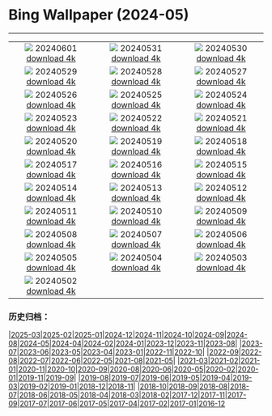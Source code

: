 # Bing Wallpaper (2024-05)
**************
| | | |
| :----: | :----: | :----: |
| ![](https://www.bing.com/th?id=OHR.YorkshireDalesNP_EN-CA8134519875_1920x1080.jpg) 20240601 [download 4k](https://www.bing.com/th?id=OHR.YorkshireDalesNP_EN-CA8134519875_UHD.jpg) | ![](https://www.bing.com/th?id=OHR.Everglades90th_EN-CA7240904105_1920x1080.jpg) 20240531 [download 4k](https://www.bing.com/th?id=OHR.Everglades90th_EN-CA7240904105_UHD.jpg) | ![](https://www.bing.com/th?id=OHR.MullOtter_EN-CA6618769900_1920x1080.jpg) 20240530 [download 4k](https://www.bing.com/th?id=OHR.MullOtter_EN-CA6618769900_UHD.jpg) |
| ![](https://www.bing.com/th?id=OHR.MeteoraMonastery_EN-CA9255017946_1920x1080.jpg) 20240529 [download 4k](https://www.bing.com/th?id=OHR.MeteoraMonastery_EN-CA9255017946_UHD.jpg) | ![](https://www.bing.com/th?id=OHR.MinganArchipelago_EN-CA5872186861_1920x1080.jpg) 20240528 [download 4k](https://www.bing.com/th?id=OHR.MinganArchipelago_EN-CA5872186861_UHD.jpg) | ![](https://www.bing.com/th?id=OHR.MethowWildflowers_EN-CA5562185332_1920x1080.jpg) 20240527 [download 4k](https://www.bing.com/th?id=OHR.MethowWildflowers_EN-CA5562185332_UHD.jpg) |
| ![](https://www.bing.com/th?id=OHR.MoroccoBenhaddou_EN-CA5085608684_1920x1080.jpg) 20240526 [download 4k](https://www.bing.com/th?id=OHR.MoroccoBenhaddou_EN-CA5085608684_UHD.jpg) | ![](https://www.bing.com/th?id=OHR.OrdesaNationalPark_EN-CA4762724069_1920x1080.jpg) 20240525 [download 4k](https://www.bing.com/th?id=OHR.OrdesaNationalPark_EN-CA4762724069_UHD.jpg) | ![](https://www.bing.com/th?id=OHR.IndianStarTortoise_EN-CA4291882907_1920x1080.jpg) 20240524 [download 4k](https://www.bing.com/th?id=OHR.IndianStarTortoise_EN-CA4291882907_UHD.jpg) |
| ![](https://www.bing.com/th?id=OHR.SnowGumTasmania_EN-CA3820234055_1920x1080.jpg) 20240523 [download 4k](https://www.bing.com/th?id=OHR.SnowGumTasmania_EN-CA3820234055_UHD.jpg) | ![](https://www.bing.com/th?id=OHR.MalaysiaTea_EN-CA2918348578_1920x1080.jpg) 20240522 [download 4k](https://www.bing.com/th?id=OHR.MalaysiaTea_EN-CA2918348578_UHD.jpg) | ![](https://www.bing.com/th?id=OHR.OttawaParliamentHill_EN-CA0974893499_1920x1080.jpg) 20240521 [download 4k](https://www.bing.com/th?id=OHR.OttawaParliamentHill_EN-CA0974893499_UHD.jpg) |
| ![](https://www.bing.com/th?id=OHR.VernazzaItaly_EN-CA4571085041_1920x1080.jpg) 20240520 [download 4k](https://www.bing.com/th?id=OHR.VernazzaItaly_EN-CA4571085041_UHD.jpg) | ![](https://www.bing.com/th?id=OHR.MuseumWhale_EN-CA4260843358_1920x1080.jpg) 20240519 [download 4k](https://www.bing.com/th?id=OHR.MuseumWhale_EN-CA4260843358_UHD.jpg) | ![](https://www.bing.com/th?id=OHR.TarangireElephants_EN-CA3710985340_1920x1080.jpg) 20240518 [download 4k](https://www.bing.com/th?id=OHR.TarangireElephants_EN-CA3710985340_UHD.jpg) |
| ![](https://www.bing.com/th?id=OHR.DayOfLight_EN-CA8566531785_1920x1080.jpg) 20240517 [download 4k](https://www.bing.com/th?id=OHR.DayOfLight_EN-CA8566531785_UHD.jpg) | ![](https://www.bing.com/th?id=OHR.BlueCityIndia_EN-CA8486097428_1920x1080.jpg) 20240516 [download 4k](https://www.bing.com/th?id=OHR.BlueCityIndia_EN-CA8486097428_UHD.jpg) | ![](https://www.bing.com/th?id=OHR.CarlsbadNP_EN-CA8275462629_1920x1080.jpg) 20240515 [download 4k](https://www.bing.com/th?id=OHR.CarlsbadNP_EN-CA8275462629_UHD.jpg) |
| ![](https://www.bing.com/th?id=OHR.NamibiaCanyon_EN-CA8189857469_1920x1080.jpg) 20240514 [download 4k](https://www.bing.com/th?id=OHR.NamibiaCanyon_EN-CA8189857469_UHD.jpg) | ![](https://www.bing.com/th?id=OHR.GuanacoMother_EN-CA8019143520_1920x1080.jpg) 20240513 [download 4k](https://www.bing.com/th?id=OHR.GuanacoMother_EN-CA8019143520_UHD.jpg) | ![](https://www.bing.com/th?id=OHR.TexasIndigoBunting_EN-CA7787624714_1920x1080.jpg) 20240512 [download 4k](https://www.bing.com/th?id=OHR.TexasIndigoBunting_EN-CA7787624714_UHD.jpg) |
| ![](https://www.bing.com/th?id=OHR.OttawaTulipFest_EN-CA7422962019_1920x1080.jpg) 20240511 [download 4k](https://www.bing.com/th?id=OHR.OttawaTulipFest_EN-CA7422962019_UHD.jpg) | ![](https://www.bing.com/th?id=OHR.MisoolRajaAmpat_EN-CA9137654877_1920x1080.jpg) 20240510 [download 4k](https://www.bing.com/th?id=OHR.MisoolRajaAmpat_EN-CA9137654877_UHD.jpg) | ![](https://www.bing.com/th?id=OHR.PortMarseille_EN-CA7163664407_1920x1080.jpg) 20240509 [download 4k](https://www.bing.com/th?id=OHR.PortMarseille_EN-CA7163664407_UHD.jpg) |
| ![](https://www.bing.com/th?id=OHR.LittleDuckling_EN-CA7068019573_1920x1080.jpg) 20240508 [download 4k](https://www.bing.com/th?id=OHR.LittleDuckling_EN-CA7068019573_UHD.jpg) | ![](https://www.bing.com/th?id=OHR.TheRoachesPeakDistrict_EN-CA6826651517_1920x1080.jpg) 20240507 [download 4k](https://www.bing.com/th?id=OHR.TheRoachesPeakDistrict_EN-CA6826651517_UHD.jpg) | ![](https://www.bing.com/th?id=OHR.KalalochTree_EN-CA6384901158_1920x1080.jpg) 20240506 [download 4k](https://www.bing.com/th?id=OHR.KalalochTree_EN-CA6384901158_UHD.jpg) |
| ![](https://www.bing.com/th?id=OHR.JediMonastery_EN-CA6236895858_1920x1080.jpg) 20240505 [download 4k](https://www.bing.com/th?id=OHR.JediMonastery_EN-CA6236895858_UHD.jpg) | ![](https://www.bing.com/th?id=OHR.SonoranSpring_EN-CA6106582512_1920x1080.jpg) 20240504 [download 4k](https://www.bing.com/th?id=OHR.SonoranSpring_EN-CA6106582512_UHD.jpg) | ![](https://www.bing.com/th?id=OHR.CratersOfTheMoon_EN-CA2219988525_1920x1080.jpg) 20240503 [download 4k](https://www.bing.com/th?id=OHR.CratersOfTheMoon_EN-CA2219988525_UHD.jpg) |
| ![](https://www.bing.com/th?id=OHR.HawaiianLei_EN-CA1761631119_1920x1080.jpg) 20240502 [download 4k](https://www.bing.com/th?id=OHR.HawaiianLei_EN-CA1761631119_UHD.jpg) |  |  |

### 历史归档：

|[2025-03](bing/2025-03/2025-03.md)|[2025-02](bing/2025-02/2025-02.md)|[2025-01](bing/2025-01/2025-01.md)|[2024-12](bing/2024-12/2024-12.md)|[2024-11](bing/2024-11/2024-11.md)|[2024-10](bing/2024-10/2024-10.md)|[2024-09](bing/2024-09/2024-09.md)|[2024-08](bing/2024-08/2024-08.md)|[2024-05](bing/2024-05/2024-05.md)|[2024-04](bing/2024-04/2024-04.md)|[2024-02](bing/2024-02/2024-02.md)|[2024-01](bing/2024-01/2024-01.md)|[2023-12](bing/2023-12/2023-12.md)|[2023-11](bing/2023-11/2023-11.md)|[2023-08](bing/2023-08/2023-08.md)|
|[2023-07](bing/2023-07/2023-07.md)|[2023-06](bing/2023-06/2023-06.md)|[2023-05](bing/2023-05/2023-05.md)|[2023-04](bing/2023-04/2023-04.md)|[2023-01](bing/2023-01/2023-01.md)|[2022-11](bing/2022-11/2022-11.md)|[2022-10](bing/2022-10/2022-10.md)|
|[2022-09](bing/2022-09/2022-09.md)|[2022-08](bing/2022-08/2022-08.md)|[2022-07](bing/2022-07/2022-07.md)|[2022-06](bing/2022-06/2022-06.md)|[2022-05](bing/2022-05/2022-05.md)|[2021-08](bing/2021-08/2021-08.md)|[2021-05](bing/2021-05/2021-05.md)|
|[2021-03](bing/2021-03/2021-03.md)|[2021-02](bing/2021-02/2021-02.md)|[2021-01](bing/2021-01/2021-01.md)|[2020-11](bing/2020-11/2020-11.md)|[2020-10](bing/2020-10/2020-10.md)|[2020-09](bing/2020-09/2020-09.md)|[2020-08](bing/2020-08/2020-08.md)|[2020-06](bing/2020-06/2020-06.md)|[2020-05](bing/2020-05/2020-05.md)|[2020-02](bing/2020-02/2020-02.md)|[2020-01](bing/2020-01/2020-01.md)|[2019-11](bing/2019-11/2019-11.md)|[2019-09](bing/2019-09/2019-09.md)|
|[2019-08](bing/2019-08/2019-08.md)|[2019-07](bing/2019-07/2019-07.md)|[2019-06](bing/2019-06/2019-06.md)|[2019-05](bing/2019-05/2019-05.md)|[2019-04](bing/2019-04/2019-04.md)|[2019-03](bing/2019-03/2019-03.md)|[2019-02](bing/2019-02/2019-02.md)|[2019-01](bing/2019-01/2019-01.md)|[2018-12](bing/2018-12/2018-12.md)|[2018-11](bing/2018-11/2018-11.md)|
|[2018-10](bing/2018-10/2018-10.md)|[2018-09](bing/2018-09/2018-09.md)|[2018-08](bing/2018-08/2018-08.md)|[2018-07](bing/2018-07/2018-07.md)|[2018-06](bing/2018-06/2018-06.md)|[2018-05](bing/2018-05/2018-05.md)|[2018-04](bing/2018-04/2018-04.md)|[2018-03](bing/2018-03/2018-03.md)|[2018-02](bing/2018-02/2018-02.md)|[2017-12](bing/2017-12/2017-12.md)|[2017-11](bing/2017-11/2017-11.md)|[2017-09](bing/2017-09/2017-09.md)|[2017-07](bing/2017-07/2017-07.md)|[2017-06](bing/2017-06/2017-06.md)|[2017-05](bing/2017-05/2017-05.md)|[2017-04](bing/2017-04/2017-04.md)|[2017-02](bing/2017-02/2017-02.md)|[2017-01](bing/2017-01/2017-01.md)|[2016-12](bing/2016-12/2016-12.md)